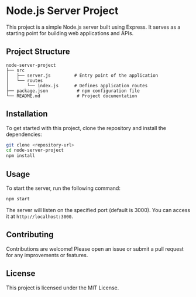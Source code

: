 # Node.js Server Project

This project is a simple Node.js server built using Express. It serves as a starting point for building web applications and APIs.

## Project Structure

```
node-server-project
├── src
│   ├── server.js         # Entry point of the application
│   └── routes
│       └── index.js      # Defines application routes
├── package.json           # npm configuration file
└── README.md              # Project documentation
```

## Installation

To get started with this project, clone the repository and install the dependencies:

```bash
git clone <repository-url>
cd node-server-project
npm install
```

## Usage

To start the server, run the following command:

```bash
npm start
```

The server will listen on the specified port (default is 3000). You can access it at `http://localhost:3000`.

## Contributing

Contributions are welcome! Please open an issue or submit a pull request for any improvements or features.

## License

This project is licensed under the MIT License.
